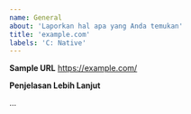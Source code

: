 ```yaml
---
name: General
about: 'Laporkan hal apa yang Anda temukan'
title: 'example.com'
labels: 'C: Native'
---
```


**Sample URL**
https://example.com/

**Penjelasan Lebih Lanjut**

...
